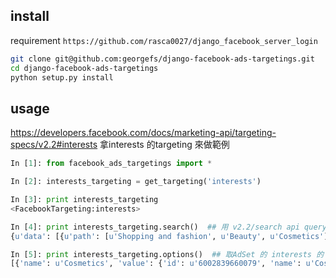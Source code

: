 
install
---
requirement
`https://github.com/rasca0027/django_facebook_server_login`


```bash
git clone git@github.com:georgefs/django-facebook-ads-targetings.git
cd django-facebook-ads-targetings
python setup.py install
```

usage
---
https://developers.facebook.com/docs/marketing-api/targeting-specs/v2.2#interests
拿interests 的targeting 來做範例
```python
In [1]: from facebook_ads_targetings import *

In [2]: interests_targeting = get_targeting('interests')

In [3]: print interests_targeting
<FacebookTargeting:interests>

In [4]: print interests_targeting.search()  ## 用 v2.2/search api query facebook 的結果
{u'data': [{u'path': [u'Shopping and fashion', u'Beauty', u'Cosmetics'], u'audience_size': 336332120, u'type': u'interests', u'id': u'6002839660079', u'name': u'Cosmetics'} .... ] 

In [5]: print interests_targeting.options()  ## 取AdSet 的 interests 的 targeting 設定 "Array of objects with 'id' and 'name' fields. eg; 'interests':[{id: 6003139266461, 'name': 'Movies'}]"
[{'name': u'Cosmetics', 'value': {'id': u'6002839660079', 'name': u'Cosmetics'}}, {'name': u'Science', 'value': {'id': u'6002866718622', 'name': u'Science'}} ... ]

```
